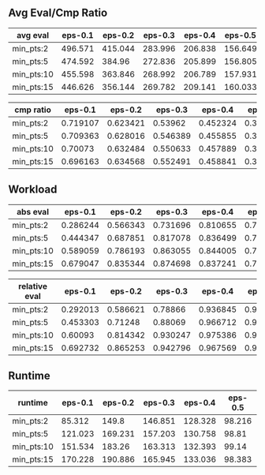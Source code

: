 ## Avg Eval/Cmp Ratio

avg eval | eps-0.1 | eps-0.2 | eps-0.3 | eps-0.4 | eps-0.5 | eps-0.6 | eps-0.7 | eps-0.8 | eps-0.9
--- | --- | --- | --- | --- | --- | --- | --- | --- | ---
min_pts:2 | 496.571 | 415.044 | 283.996 | 206.838 | 156.649 | 116.799 | 83.407 | 54.48 | 28.0247
min_pts:5 | 474.592 | 384.96 | 272.836 | 205.899 | 156.805 | 116.978 | 83.5226 | 54.5697 | 28.092
min_pts:10 | 455.598 | 363.846 | 268.992 | 206.789 | 157.931 | 117.861 | 84.212 | 55.1069 | 28.4684
min_pts:15 | 446.626 | 356.144 | 269.782 | 209.141 | 160.033 | 119.533 | 85.5323 | 56.1265 | 29.1496

cmp ratio | eps-0.1 | eps-0.2 | eps-0.3 | eps-0.4 | eps-0.5 | eps-0.6 | eps-0.7 | eps-0.8 | eps-0.9
--- | --- | --- | --- | --- | --- | --- | --- | --- | ---
min_pts:2 | 0.719107 | 0.623421 | 0.53962 | 0.452324 | 0.362824 | 0.277563 | 0.198905 | 0.127755 | 0.0632276
min_pts:5 | 0.709363 | 0.628016 | 0.546389 | 0.455855 | 0.364179 | 0.27791 | 0.198946 | 0.127754 | 0.0632161
min_pts:10 | 0.70073 | 0.632484 | 0.550633 | 0.457889 | 0.364939 | 0.278077 | 0.198959 | 0.12772 | 0.0631423
min_pts:15 | 0.696163 | 0.634568 | 0.552491 | 0.458841 | 0.365308 | 0.278156 | 0.198947 | 0.127645 | 0.0630104

## Workload

abs eval | eps-0.1 | eps-0.2 | eps-0.3 | eps-0.4 | eps-0.5 | eps-0.6 | eps-0.7 | eps-0.8 | eps-0.9
--- | --- | --- | --- | --- | --- | --- | --- | --- | ---
min_pts:2 | 0.286244 | 0.566343 | 0.731696 | 0.810655 | 0.760072 | 0.648018 | 0.502326 | 0.338986 | 0.168726
min_pts:5 | 0.444347 | 0.687851 | 0.817078 | 0.836499 | 0.766348 | 0.648444 | 0.501596 | 0.338244 | 0.168128
min_pts:10 | 0.589059 | 0.786193 | 0.863055 | 0.844005 | 0.763323 | 0.642967 | 0.496303 | 0.33372 | 0.164762
min_pts:15 | 0.679047 | 0.835344 | 0.874698 | 0.837241 | 0.752011 | 0.631416 | 0.485997 | 0.325131 | 0.158737

relative eval | eps-0.1 | eps-0.2 | eps-0.3 | eps-0.4 | eps-0.5 | eps-0.6 | eps-0.7 | eps-0.8 | eps-0.9
--- | --- | --- | --- | --- | --- | --- | --- | --- | ---
min_pts:2 | 0.292013 | 0.586621 | 0.78866 | 0.936845 | 0.98274 | 0.996699 | 0.999623 | 0.999956 | 0.999968
min_pts:5 | 0.453303 | 0.71248 | 0.88069 | 0.966712 | 0.990855 | 0.997354 | 0.99817 | 0.997766 | 0.996423
min_pts:10 | 0.60093 | 0.814342 | 0.930247 | 0.975386 | 0.986944 | 0.98893 | 0.987637 | 0.98442 | 0.976478
min_pts:15 | 0.692732 | 0.865253 | 0.942796 | 0.967569 | 0.972319 | 0.971164 | 0.967128 | 0.959085 | 0.94077

## Runtime

runtime | eps-0.1 | eps-0.2 | eps-0.3 | eps-0.4 | eps-0.5 | eps-0.6 | eps-0.7 | eps-0.8 | eps-0.9
--- | --- | --- | --- | --- | --- | --- | --- | --- | ---
min_pts:2 | 85.312 | 149.8 | 146.851 | 128.328 | 98.216 | 68.262 | 43.174 | 24.568 | 10.923
min_pts:5 | 121.023 | 169.231 | 157.203 | 130.758 | 98.81 | 68.905 | 43.04 | 24.228 | 11.024
min_pts:10 | 151.534 | 183.26 | 163.313 | 132.393 | 99.14 | 68.342 | 42.838 | 24.029 | 10.958
min_pts:15 | 170.228 | 190.886 | 165.945 | 133.036 | 98.383 | 67.796 | 42.671 | 23.458 | 10.513